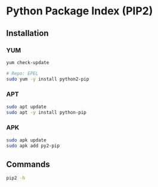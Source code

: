# Python Package Index (PIP2)

## Installation

### YUM

```sh
yum check-update

# Repo: EPEL
sudo yum -y install python2-pip
```

### APT

```sh
sudo apt update
sudo apt -y install python-pip
```

### APK

```sh
sudo apk update
sudo apk add py2-pip
```

## Commands

```sh
pip2 -h
```
